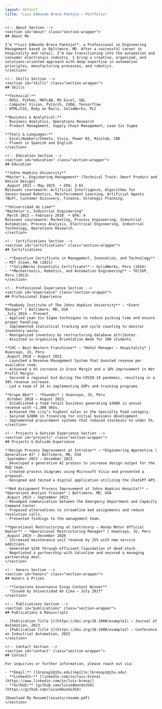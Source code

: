 ```yaml
---
layout: default
title: "Luis Edmundo Brena Pantoja – Portfolio"
---
```


<div class="markdown-body" markdown="1">
  <div class="portfolio-container">

    <!-- About Section -->
    <section id="about" class="section-wrapper">
    ## About Me

    I’m **Luis Edmundo Brena Pantoja**, a Professional in Engineering Management based in Baltimore, MD. After a successful career in hospitality and retail, I’m now transitioning into the automation and consumer electronics industry. I bring a creative, organized, and solutions‑oriented approach with deep expertise in automation principles, manufacturing processes, and robotics.
    </section>

    <!-- Skills Section -->
    <section id="skills" class="section-wrapper">
    ## Skills

    **Technical:**  
    - ROS2, Python, MATLAB, MS Excel, SQL  
    - Computer Vision, Pytorch, CUDA, Tensorflow  
    - HTML/CSS, Ruby on Rails, SolidWorks, PLC  

    **Business & Analytical:**  
    - Business Analytics, Operations Research  
    - Product Management, Supply Chain Management, Lean Six Sigma  

    **Tools & Languages:**  
    - Excel/Numbers/Sheets, Visio, Power BI, Minitab, CAD  
    - Fluent in Spanish and English
    </section>

    <!-- Education Section -->
    <section id="education" class="section-wrapper">
    ## Education

    **Johns Hopkins University**  
    *Master's, Engineering Management* (Technical Track: Smart Product and Device Design)  
    _August 2023 – May 2025_ • GPA: 3.65  
    Relevant coursework: Artificial Intelligence, Algorithms for Sensor‑based Robotics, Reinforcement Learning, Artificial Agents (NLP), Customer Discovery, Finance, Strategic Planning.

    **Universidad de Lima**  
    *Bachelor's, Industrial Engineering*  
    _March 2013 – February 2018_ • GPA: 4  
    Relevant coursework: Marketing, Process Engineering, Industrial Automation, Process Analysis, Electrical Engineering, Industrial Technology, Operations Research.
    </section>

    <!-- Certifications Section -->
    <section id="certifications" class="section-wrapper">
    ## Certifications

    - **Executive Certificate in Management, Innovation, and Technology** – MIT Sloan, MA (2021)
    - **SolidWorks Essentials Certificate** – SolidWorks, Peru (2016)
    - **Mechatronics, Robotics, and Automation Engineering** – TECSUP, Peru (2013)
    </section>

    <!-- Professional Experience Section -->
    <section id="experience" class="section-wrapper">
    ## Professional Experience

    **Peabody Institute of The Johns Hopkins University** – *Event Manager* | Baltimore, MD, USA  
    _July 2024 – Present_  
    - Applied Lean Six Sigma techniques to reduce picking time and ensure proper handling.
    - Implemented statistical tracking and cycle counting to monitor inventory waste.
    - Reorganized inventory by restructuring database attributes.
    - Assisted in organizing Orientation Week for 300 students.

    **CHC – Best Western Franchisee** – *Hotel Manager – Hospitality* | Huancayo, JU, Peru  
    _August 2018 – August 2023_  
    - Launched a Revenue Management System that boosted revenue per available room.
    - Achieved a 6% increase in Gross Margin and a 10% improvement in Net Profit Margin.
    - Secured a regional bid during the COVID-19 pandemic, resulting in a 50% revenue increase.
    - Led a team of 24 in implementing SOPs and training programs.
      
    **Grupo Oka** – *Founder* | Huancayo, JU, Peru  
    _October 2018 – August 2023_  
    - Established a food retail business generating $300K in annual revenue with ~1,300 SKUs.
    - Achieved the city’s highest sales in the Specialty Food category.
    - Secured $200K in financing for initial business development.
    - Implemented procurement systems that reduced stockouts to under 5%.
    </section>

    <!-- Projects & Outside Experience Section -->
    <section id="projects" class="section-wrapper">
    ## Projects & Outside Experience

    **Design Process Improvement at Intralox** – *Engineering Apprentice | Generative AI* | Baltimore, MD, USA  
    _September 2023 – December 2023_  
    - Developed a generative AI process to increase design output for the R&D team.
    - Created process diagrams using Microsoft Visio and presented a proposal.
    - Designed and tested a digital application utilizing the ChatGPT API.

    **Bed Assignment Process Improvement at Johns Hopkins Hospital** – *Operations Analyst Trainee* | Baltimore, MD, USA  
    _August 2023 – September 2023_  
    - Revamped communication between the Emergency Department and Capacity Command Center.
    - Proposed alternatives to streamline bed assignments and reduce resolution calls.
    - Presented findings to the management team.

    **Operational Restructuring at Centrocorp – Honda Motor Official Dealer** – *Operational Restructuring Manager* | Huancayo, JU, Peru  
    _August 2019 – December 2020_  
    - Increased maintenance unit revenue by 15% with new service additions.
    - Generated $25K through efficient liquidation of dead stock.
    - Negotiated a partnership with Valvoline and secured a managing partnership deal.
    </section>

    <!-- Honors Section -->
    <section id="honors" class="section-wrapper">
    ## Honors & Prizes

    - **Corporate Governance Essay Contest Winner**  
      *Issued by Universidad de Lima – July 2017*
    </section>

    <!-- Publications Section -->
    <section id="publications" class="section-wrapper">
    ## Publications & Manuscripts

    - [Publication Title 1](https://doi.org/10.1000/example1) – Journal of Automation, 2023  
    - [Publication Title 2](https://doi.org/10.1000/example2) – Conference on Industrial Automation, 2022
    </section>

    <!-- Contact Section -->
    <section id="contact" class="section-wrapper">
    ## Contact

    For inquiries or further information, please reach out via:

    - **Email:** [lbrenap1@jhu.edu](mailto:lbrenap1@jhu.edu)  
    - **LinkedIn:** [linkedin.com/in/luis-brena](https://www.linkedin.com/in/luis-brena/)  
    - **GitHub:** [github.com/luisedmundo354](https://github.com/luisedmundo354)

    [Download My Resume](assets/resume.pdf)
    </section>

  </div>
</div>
